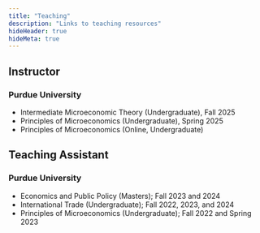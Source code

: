 ```yaml
---
title: "Teaching"
description: "Links to teaching resources"
hideHeader: true
hideMeta: true
---
```


## Instructor

### Purdue University

- Intermediate Microeconomic Theory (Undergraduate), Fall 2025
- Principles of Microeconomics (Undergraduate), Spring 2025
- Principles of Microeconomics (Online, Undergraduate)

## Teaching Assistant

### Purdue University

- Economics and Public Policy (Masters); Fall 2023 and 2024
- International Trade (Undergraduate); Fall 2022, 2023, and 2024
- Principles of Microeconomics (Undergraduate); Fall 2022 and Spring 2023
